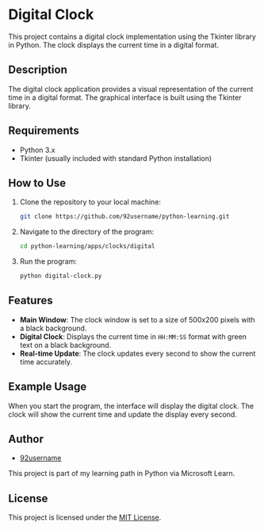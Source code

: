 # Digital Clock

This project contains a digital clock implementation using the Tkinter library in Python. The clock displays the current time in a digital format.

## Description

The digital clock application provides a visual representation of the current time in a digital format. The graphical interface is built using the Tkinter library.

## Requirements

- Python 3.x
- Tkinter (usually included with standard Python installation)

## How to Use

1. Clone the repository to your local machine:
    ```bash
    git clone https://github.com/92username/python-learning.git
    ```

2. Navigate to the directory of the program:
    ```bash
    cd python-learning/apps/clocks/digital
    ```

3. Run the program:
    ```bash
    python digital-clock.py
    ```

## Features

- **Main Window**: The clock window is set to a size of 500x200 pixels with a black background.
- **Digital Clock**: Displays the current time in `HH:MM:SS` format with green text on a black background.
- **Real-time Update**: The clock updates every second to show the current time accurately.

## Example Usage

When you start the program, the interface will display the digital clock. The clock will show the current time and update the display every second.

## Author

- [92username](https://github.com/92username)

This project is part of my learning path in Python via Microsoft Learn.

## License

This project is licensed under the [MIT License](LICENSE).

